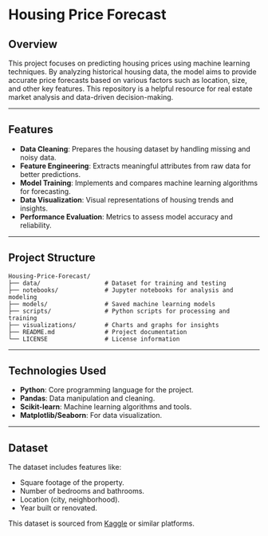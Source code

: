 # Housing Price Forecast

## Overview

This project focuses on predicting housing prices using machine learning techniques. By analyzing historical housing data, the model aims to provide accurate price forecasts based on various factors such as location, size, and other key features. This repository is a helpful resource for real estate market analysis and data-driven decision-making.

---

## Features

- **Data Cleaning**: Prepares the housing dataset by handling missing and noisy data.  
- **Feature Engineering**: Extracts meaningful attributes from raw data for better predictions.  
- **Model Training**: Implements and compares machine learning algorithms for forecasting.  
- **Data Visualization**: Visual representations of housing trends and insights.  
- **Performance Evaluation**: Metrics to assess model accuracy and reliability.

---

## Project Structure

```
Housing-Price-Forecast/
├── data/                  # Dataset for training and testing
├── notebooks/             # Jupyter notebooks for analysis and modeling
├── models/                # Saved machine learning models
├── scripts/               # Python scripts for processing and training
├── visualizations/        # Charts and graphs for insights
├── README.md              # Project documentation
└── LICENSE                # License information
```

---

## Technologies Used

- **Python**: Core programming language for the project.  
- **Pandas**: Data manipulation and cleaning.  
- **Scikit-learn**: Machine learning algorithms and tools.  
- **Matplotlib/Seaborn**: For data visualization.  

---

## Dataset

The dataset includes features like:  
- Square footage of the property.  
- Number of bedrooms and bathrooms.  
- Location (city, neighborhood).  
- Year built or renovated.  

This dataset is sourced from [Kaggle](https://www.kaggle.com/datasets/arunjangir245/boston-housing-dataset) or similar platforms.
